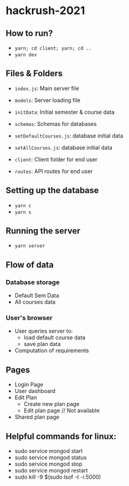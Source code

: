 # hackrush-2021
## How to run?
 - `yarn; cd client; yarn; cd ..`
 - `yarn dev`

## Files & Folders
 - `index.js`: Main server file
 - `models`: Server loading file
 - `initData`: Initial semester & course data
 - `schemas`: Schemas for databases
 - `setDefaultCourses.js`: database initial data
 - `setAllCourses.js`: database initial data
 
 - `client`: Client folder for end user
 - `routes`: API routes for end user

## Setting up the database
 - `yarn c`
 - `yarn s`
## Running the server
 - `yarn server`

## Flow of data
### Database storage
 - Default Sem Data
 - All courses data

### User's browser
 - User queries server to:
   - load default course data
   - save plan data
 - Computation of requirements

## Pages
 - Login Page
 - User dashboard
 - Edit Plan
    - Create new plan page
    - Edit plan page // Not available
 - Shared plan page


## Helpful commands for linux:
 - sudo service mongod start
 - sudo service mongod status
 - sudo service mongod stop
 - sudo service mongod restart
 - sudo kill -9 $(sudo lsof -t -i:5000)